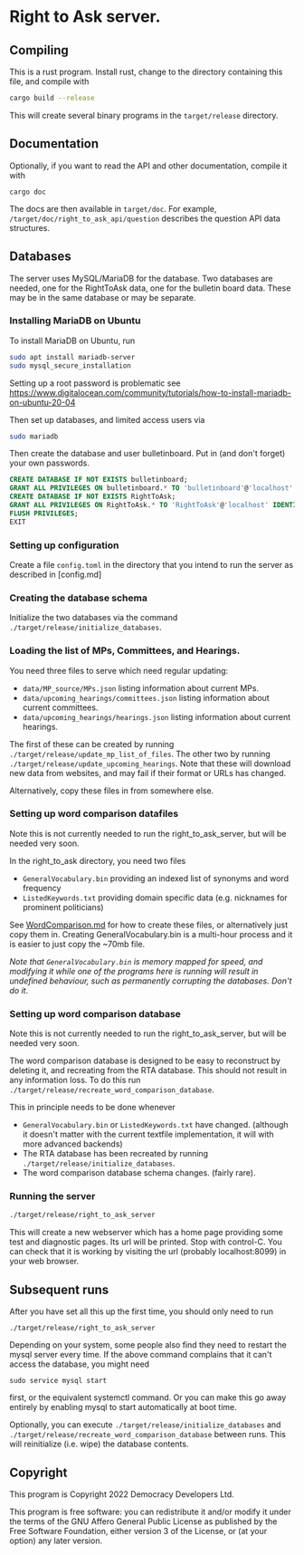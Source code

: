 # Right to Ask server.

## Compiling

This is a rust program. Install rust, change to the directory containing this file, and compile with 
```bash
cargo build --release
```

This will create several binary programs in the `target/release` directory.

## Documentation

Optionally, if you want to read the API and other documentation, compile it with
```
cargo doc
```
The docs are then available in `target/doc`. For example, `/target/doc/right_to_ask_api/question` describes the question API data structures.

## Databases

The server uses MySQL/MariaDB for the database. Two databases are needed, one for the
RightToAsk data, one for the bulletin board data. These may be in the same database
or may be separate.

### Installing MariaDB on Ubuntu

To install MariaDB on Ubuntu, run
```bash
sudo apt install mariadb-server
sudo mysql_secure_installation
```

Setting up a root password is problematic see
https://www.digitalocean.com/community/tutorials/how-to-install-mariadb-on-ubuntu-20-04

Then set up databases, and limited access users via

```bash
sudo mariadb
```

Then create the database and user bulletinboard. Put in (and don't forget) your own passwords.

```sql
CREATE DATABASE IF NOT EXISTS bulletinboard;
GRANT ALL PRIVILEGES ON bulletinboard.* TO 'bulletinboard'@'localhost' IDENTIFIED BY 'stick-the-bulletin-board-password-here';
CREATE DATABASE IF NOT EXISTS RightToAsk;
GRANT ALL PRIVILEGES ON RightToAsk.* TO 'RightToAsk'@'localhost' IDENTIFIED BY 'stick-the-rta-password-here';
FLUSH PRIVILEGES;
EXIT
```

### Setting up configuration

Create a file `config.toml` in the directory that you intend to run the server
as described in [config.md]


### Creating the database schema

Initialize the two databases via the command `./target/release/initialize_databases`. 

### Loading the list of MPs, Committees, and Hearings.

You need three files to serve which need regular updating:
* `data/MP_source/MPs.json` listing information about current MPs.
* `data/upcoming_hearings/committees.json` listing information about current committees.
* `data/upcoming_hearings/hearings.json` listing information about current hearings.

The first of these can be created by running `./target/release/update_mp_list_of_files`. The other two by
running `./target/release/update_upcoming_hearings`. Note that these will download new data from websites,
and may fail if their format or URLs has changed.

Alternatively, copy these files in from somewhere else.

### Setting up word comparison datafiles

Note this is not currently needed to run the right_to_ask_server, but will be needed very soon.

In the right_to_ask directory, you need two files
* `GeneralVocabulary.bin` providing an indexed list of synonyms and word frequency
* `ListedKeywords.txt` providing domain specific data (e.g. nicknames for prominent politicians)

See [WordComparison.md](WordComparison.md) for how to create these files, or alternatively just copy them in.
Creating GeneralVocabulary.bin is a multi-hour process and it is easier to just copy the ~70mb file.

*Note that `GeneralVocabulary.bin` is memory mapped for speed, and modifying it while one of the
programs here is running will result in undefined behaviour, such as permanently corrupting the databases.
Don't do it*.

### Setting up word comparison database

Note this is not currently needed to run the right_to_ask_server, but will be needed very soon.

The word comparison database is designed to be easy to reconstruct by deleting it, and recreating
from the RTA database. This should not result in any information loss. To do this run
`./target/release/recreate_word_comparison_database`.

This in principle needs to be done whenever
* `GeneralVocabulary.bin` or `ListedKeywords.txt` have changed. (although it doesn't matter with the current textfile implementation, it will with more advanced backends)
* The RTA database has been recreated by running `./target/release/initialize_databases`.
* The word comparison database schema changes. (fairly rare).

### Running the server

```bash
./target/release/right_to_ask_server
```

This will create a new webserver which has a home page providing some test and diagnostic pages. Its url will
be printed. Stop with control-C.  You can check that it is working by visiting the url (probably localhost:8099) in your web browser.

## Subsequent runs
After you have set all this up the first time, you should only need to run
```
./target/release/right_to_ask_server
```

Depending on your system, some people also find they need to restart the mysql server every time. If the above command complains that it can't access the database, you might need
```
sudo service mysql start
```
first, or the equivalent systemctl command. Or you can make this go away entirely by enabling mysql to start automatically at boot time.

Optionally, you can execute
`./target/release/initialize_databases` and `./target/release/recreate_word_comparison_database`
between runs. This will reinitialize (i.e. wipe) the database contents.

## Copyright

This program is Copyright 2022 Democracy Developers Ltd. 

This program is free software: you can redistribute it and/or modify
it under the terms of the GNU Affero General Public License as published by
the Free Software Foundation, either version 3 of the License, or
(at your option) any later version.
